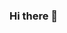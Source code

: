### Hi there 👋

<!--
**rathaamani/rathaamani** is a ✨ _special_ ✨ repository because its `README.md` (this file) appears on your GitHub profile.

Here are some ideas to get you started:

- 🔭 I’m currently working on android application  developer
- 🌱 I’m currently learning flutter dart
- 👯 I’m looking to collaborate on with friend create a new apps
- 🤔 I’m looking for help with ...
- 💬 Ask me about ...
- 📫 How to reach me: ...
- 😄 Pronouns: ...
- ⚡ Fun fact: ...
-->
